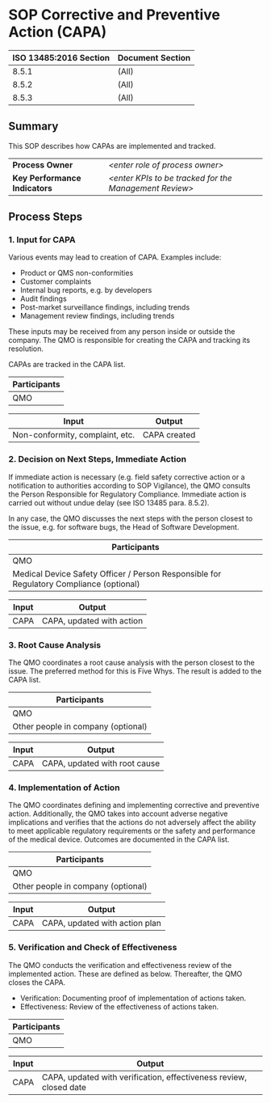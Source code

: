 # SOP Corrective and Preventive Action (CAPA)

| ISO 13485:2016 Section | Document Section |
|------------------------|------------------|
| 8.5.1                  | (All)            |
| 8.5.2                  | (All)            |
| 8.5.3                  | (All)            |

## Summary

This SOP describes how CAPAs are implemented and tracked.

|                                |                                                          |
|--------------------------------|----------------------------------------------------------|
| **Process Owner**              | *\<enter role of process owner\>*                        |
| **Key Performance Indicators** | *\<enter KPIs to be tracked for the Management Review\>* |

## Process Steps

### 1. Input for CAPA

Various events may lead to creation of CAPA. Examples include:

 * Product or QMS non-conformities
 * Customer complaints
 * Internal bug reports, e.g. by developers
 * Audit findings
 * Post-market surveillance findings, including trends
 * Management review findings, including trends

These inputs may be received from any person inside or outside the company. The QMO is responsible for
creating the CAPA and tracking its resolution.

CAPAs are tracked in the CAPA list.

| Participants |
|--------------|
| QMO          |

| Input                           | Output       |
|---------------------------------|--------------|
| Non-conformity, complaint, etc. | CAPA created |

### 2. Decision on Next Steps, Immediate Action

If immediate action is necessary (e.g. field safety corrective action or a notification to authorities according to SOP Vigilance), the QMO consults the
Person Responsible for Regulatory Compliance.  Immediate action is carried out without undue delay (see ISO 13485 para. 8.5.2).

In any case, the QMO discusses the next steps with the person closest to the issue, e.g. for software bugs, the
Head of Software Development.

| Participants                                                                            |
|-----------------------------------------------------------------------------------------|
| QMO                                                                                     |
| Medical Device Safety Officer / Person Responsible for Regulatory Compliance (optional) |

| Input | Output                    |
|-------|---------------------------|
| CAPA  | CAPA, updated with action |

### 3. Root Cause Analysis

The QMO coordinates a root cause analysis with the person closest to the issue. The preferred method for this
is Five Whys. The result is added to the CAPA list.

| Participants                       |
|------------------------------------|
| QMO                                |
| Other people in company (optional) |

| Input | Output                        |
|-------|-------------------------------|
| CAPA  | CAPA, updated with root cause |

### 4. Implementation of Action

The QMO coordinates defining and implementing corrective and preventive action. Additionally, the QMO takes
into account adverse negative implications and verifies that the actions do not adversely affect the ability
to meet applicable regulatory requirements or the safety and performance of the medical device. Outcomes are
documented in the CAPA list.

| Participants                       |
|------------------------------------|
| QMO                                |
| Other people in company (optional) |

| Input | Output                         |
|-------|--------------------------------|
| CAPA  | CAPA, updated with action plan |

### 5. Verification and Check of Effectiveness

The QMO conducts the verification and effectiveness review of the implemented action. These are defined as
below. Thereafter, the QMO closes the CAPA.

* Verification: Documenting proof of implementation of actions taken.
* Effectiveness: Review of the effectiveness of actions taken.

| Participants |
|--------------|
| QMO          |

| Input | Output                                                             |
|-------|--------------------------------------------------------------------|
| CAPA  | CAPA, updated with verification, effectiveness review, closed date |
